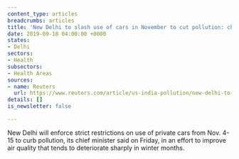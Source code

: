 ```yaml
---
content_type: articles
breadcrumbs: articles
title: 'New Delhi to slash use of cars in November to cut pollution: chief minister'
date: 2019-09-18 04:00:00 +0000
states:
- Delhi
sectors:
- Health
subsectors:
- Health Areas
sources:
- name: Reuters
  url: https://www.reuters.com/article/us-india-pollution/new-delhi-to-slash-use-of-cars-in-november-to-cut-pollution-chief-minister-idUSKCN1VY0JU
details: []
is_newsletter: false

---
```

New Delhi will enforce strict restrictions on use of private cars from Nov. 4-15 to curb pollution, its chief minister said on Friday, in an effort to improve air quality that tends to deteriorate sharply in winter months.
